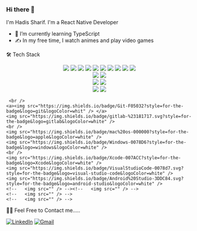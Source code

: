### Hi there 👋

I'm Hadis Sharif. I'm a React Native Developer
- 🌱 I’m currently learning TypeScript
-  ✍️  In my free time, I watch animes and play video games

🛠  Tech Stack

<p align="center">
    <a><img src="https://img.shields.io/badge/React_Native-20232A?style=for-the-badge&logo=react&logoColor=61DAFB" /></a>
    <a><img src="https://img.shields.io/badge/JavaScript-F7DF1E?style=for-the-badge&logo=javascript&logoColor=black" /></a>
    <a><img src="https://img.shields.io/badge/Redux-593D88?style=for-the-badge&logo=redux&logoColor=white" /></a>
    <a><img src="https://img.shields.io/badge/React-20232A?style=for-the-badge&logo=react&logoColor=61DAFB" /></a>
    <a><img src="https://img.shields.io/badge/Android-3DDC84?style=for-the-badge&logo=android&logoColor=white" /> </a>
    <a><img src="https://img.shields.io/badge/iOS-000000?style=for-the-badge&logo=ios&logoColor=white" /> </a>
    <a><img src="https://img.shields.io/badge/Jest-C21325?style=for-the-badge&logo=jest&logoColor=white)" /> </a>
    <a><img src="https://img.shields.io/badge/firebase-ffca28?style=for-the-badge&logo=firebase&logoColor=black" /> </a>
    <a><img src="https://img.shields.io/badge/styled--components-DB7093?style=for-the-badge&logo=styled-components&logoColor=white" /> </a>
    <img src="https://img.shields.io/badge/gradle-02303A?style=for-the-badge&logo=gradle&logoColor=white" />
    <br />
    <a><img src="https://img.shields.io/badge/Realm-39477F?style=for-the-badge&logo=realm&logoColor=white" /></a>
    <img src="https://img.shields.io/badge/MongoDB-%234ea94b.svg?style=for-the-badge&logo=mongodb&logoColor=white" />
    <br />
    <a><img src="https://img.shields.io/badge/Express.js-000000?style=for-the-badge&logo=express&logoColor=white" /> </a>
    <img src="https://img.shields.io/badge/Node.js-339933?style=for-the-badge&logo=nodedotjs&logoColor=white" /> 
    <br />
        <img src="https://img.shields.io/badge/Jira-0052CC?style=for-the-badge&logo=Jira&logoColor=white" />
    <img src="https://img.shields.io/badge/Postman-FF6C37?style=for-the-badge&logo=postman&logoColor=white" />

     <br />
    <a><img src="https://img.shields.io/badge/Git-F05032?style=for-the-badge&logo=git&logoColor=whit" /> </a>
    <img src="https://img.shields.io/badge/gitlab-%23181717.svg?style=for-the-badge&logo=gitlab&logoColor=white" />
    <br />
    <img src="https://img.shields.io/badge/mac%20os-000000?style=for-the-badge&logo=apple&logoColor=white" />
    <img src="https://img.shields.io/badge/Windows-0078D6?style=for-the-badge&logo=windows&logoColor=white" />
    <br />
    <img src="https://img.shields.io/badge/Xcode-007ACC?style=for-the-badge&logo=Xcode&logoColor=white" />
    <img src="https://img.shields.io/badge/VisualStudioCode-0078d7.svg?style=for-the-badge&logo=visual-studio-code&logoColor=white" />
    <img src="https://img.shields.io/badge/Android%20Studio-3DDC84.svg?style=for-the-badge&logo=android-studio&logoColor=white" />
    <!--   <img src="" /> --><!--   <img src="" /> -->
    <!--   <img src="" /> -->
    <!--   <img src="" /> -->
</p>

🤝🏻  Feel Free to Contact me.....

[![LinkedIn](https://img.shields.io/badge/LinkedIn-0077B5?style=for-the-badge&logo=linkedin&logoColor=white)](https://www.linkedin.com/in/hadis-sharif-83a64a36/)
[![Gmail](https://img.shields.io/badge/Gmail-D14836?style=for-the-badge&logo=gmail&logoColor=white)](mailto:hadis.sharif@gmail.com) 

